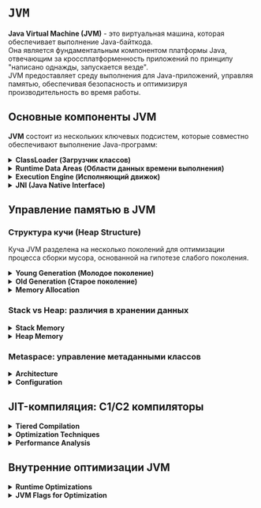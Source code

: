 # `JVM`

**Java Virtual Machine (JVM)** - это виртуальная машина, которая обеспечивает выполнение Java-байткода.
<br>
Она является фундаментальным компонентом платформы Java, отвечающим за кроссплатформенность приложений по принципу "написано однажды, запускается везде".
<br>
JVM предоставляет среду выполнения для Java-приложений, управляя памятью, обеспечивая безопасность и оптимизируя производительность во время работы.

## Основные компоненты JVM

**JVM** состоит из нескольких ключевых подсистем, которые совместно обеспечивают выполнение Java-программ:

<details closed> 
    <summary>
        <b>ClassLoader (Загрузчик классов)</b>
    </summary>

ClassLoader отвечает за загрузку, связывание и инициализацию классов.
<br>
Он состоит из трех основных компонентов:

- **Bootstrap ClassLoader:** Загружает основные Java-классы из rt.jar
- **Extension ClassLoader:** Загружает классы из директории расширений JRE
- **Application ClassLoader:** Загружает классы из classpath приложения

**ClassLoader** использует механизм делегирования - сначала запрашивает загрузку у родительского загрузчика, 
и только если родитель не может загрузить класс, пытается сделать это самостоятельно.

</details>

<details closed> 
    <summary>
        <b>Runtime Data Areas (Области данных времени выполнения)</b>
    </summary>

- **Runtime Data Areas** - это области памяти, которые JVM выделяет для выполнения программы:
- **Method Area:** Хранит метаданные классов, константы, код методов
- **Heap:** Основная область для хранения объектов и массивов
- **Stack:** Хранит фреймы методов, локальные переменные и частичные результаты
- **PC Registers:** Содержат адрес текущей выполняемой инструкции
- **Native Method Stacks:** Поддерживает выполнение нативных методов

Эти области организованы таким образом, чтобы обеспечить изоляцию данных и эффективное управление памятью.

</details>

<details closed> 
    <summary>
        <b>Execution Engine (Исполняющий движок)</b>
    </summary>

- **Execution Engine** выполняет байт-код, содержащийся в загруженных классах. Он состоит из:
- **Interpreter:** Интерпретирует байт-код построчно
- **JIT-Compiler (Just-In-Time):** Компилирует "горячий" код в нативный для повышения производительности
- **Garbage Collector:** Автоматически управляет памятью, освобождая неиспользуемые объекты

JIT-компилятор использует сложные алгоритмы анализа для определения наиболее часто выполняемых участков кода (hot spots) и оптимизирует их выполнение.

</details>

<details closed> 
    <summary>
        <b>JNI (Java Native Interface)</b>
    </summary>

**JNI (Java Native Interface)** предоставляет механизм для взаимодействия с нативным кодом, написанным на других языках программирования (C, C++, ассемблер),
что позволяет:

- Вызывать нативные методы из Java-кода
- Использовать существующие библиотеки, написанные на других языках
- Реализовывать критичные к производительности операции на низкоуровневом коде

JNI обеспечивает мост между платформенно-независимым Java-кодом и платформенно-зависимыми нативными реализациями.
</details>

## Управление памятью в JVM

### Структура кучи (Heap Structure)

Куча JVM разделена на несколько поколений для оптимизации процесса сборки мусора, основанной на гипотезе слабого поколения.

<details closed> 
    <summary>
        <b>Young Generation (Молодое поколение)</b>
    </summary>

Область для хранения недавно созданных объектов. Разделена на три части:

- **Eden Space:** Здесь создаются все новые объекты
- **Survivor Space 0 (From Space):** Активная область для выживших объектов
- **Survivor Space 1 (To Space):** Резервная область для копирования

При заполнении Eden запускается **Minor GC**. 
<br>
Выжившие объекты перемещаются между **Survivor spaces**, увеличивая свой возраст.
<br>
Когда возраст достигает порога (по умолчанию **15**), объекты промоутируются в **Old Generation**.

</details>

<details closed> 
    <summary>
        <b>Old Generation (Старое поколение)</b>
    </summary>

Хранит долгоживущие объекты, которые пережили несколько циклов сборки в Young Generation.
<br>
Сборка мусора здесь выполняется реже, но требует больше времени.
<br>
Используются различные алгоритмы:

- **Mark-Sweep-Compact:** Пометить-очистить-уплотнить
- **Concurrent Mark-Sweep:** Конкурентная маркировка и очистка
- **G1 Mixed Collections:** Смешанные сборки в G1

Размер Old Generation обычно составляет 2/3 от всей кучи.

</details>

<details closed> 
    <summary>
        <b>Memory Allocation</b>
    </summary>

Процесс выделения памяти оптимизирован для скорости:

- **Bump-the-pointer:** Быстрое выделение в Eden
- **TLABs (Thread-Local Allocation Buffers):** Каждый поток получает свой буфер для избежания блокировок
- **Large Object Allocation:** Большие объекты могут размещаться сразу в Old Generation

При нехватке памяти в куче бросается OutOfMemoryError.
</details>

### Stack vs Heap: различия в хранении данных

<details closed> 
    <summary>
        <b>Stack Memory</b>
    </summary>

Стек потока хранит:

- Примитивные типы переменных методов
- Ссылки на объекты в куче
- Фреймы методов (стек вызовов)

Характеристики:

- Автоматическое управление **(LIFO)**
- Быстрый доступ
- Ограниченный размер
- Потокобезопасность (у каждого потока свой стек)
- Переполнение вызывает **StackOverflowError**

Размер стека контролируется параметром `-Xss`.

</details>

<details closed> 
    <summary>
        <b>Heap Memory</b>
    </summary>

Куча хранит:

- Все объекты (экземпляры классов)
- Массивы
- Статические переменные

Характеристики:

- Динамическое выделение памяти
- Медленнее стека
- Общее пространство для всех потоков
- Управляется **Garbage Collector**
- Переполнение вызывает **OutOfMemoryError**

Размер кучи контролируется параметрами `-Xms` и `-Xmx`.
</details>

### Metaspace: управление метаданными классов

<details closed> 
    <summary>
        <b>Architecture</b>
    </summary>

Metaspace заменил **PermGen** начиная с **Java 8**.

Хранит:

- Метаданные классов (Class metadata)
- Байт-код методов
- Константы пула строк
- Аннотации
- Оптимизированный код JIT

Ключевые особенности:

- Автоматическое управление размером
- Использует native memory ОС
- Сборка мусора при выгрузке ClassLoader'ов
- Отсутствие фиксированного лимита (можно ограничить)

</details>

<details closed> 
    <summary>
        <b>Configuration</b>
    </summary>

Основные параметры:

`-XX:MetaspaceSize`: Начальный размер Metaspace<br>
`-XX:MaxMetaspaceSize`: Максимальный размер<br>
`-XX:MinMetaspaceFreeRatio`: Минимальный процент свободного пространства<br>
`-XX:MaxMetaspaceFreeRatio`: Максимальный процент свободного пространства<br>

Мониторинг:

JMX beans (MemoryPoolMXBean) - программный интерфейс для мониторинга через JMX
<br>
`jstat -gcmetacapacity` - утилита JDK для мониторинга статистики Metaspace
<br>
`-XX:NativeMemoryTracking` - флаг JVM для отслеживания нативной памяти

</details>

## JIT-компиляция: C1/C2 компиляторы

<details closed> 
    <summary>
        <b>Tiered Compilation</b>
    </summary>

JVM использует многоуровневую компиляцию для баланса между скоростью запуска и производительностью:

Уровень 0 - Интерпретатор:

- Быстрый старт выполнения
- Низкая производительность
- Сбор профильной информации

Уровень 1 - C1 (Client Compiler):

- Быстрая компиляция
- Базовые оптимизации
- Подходит для короткоживущих приложений

Уровень 2 - C1 с полной инстрyментацией:

- Сбор детальной профильной информации
- Подготовка для C2 компиляции

Уровень 3 - C1 с ограниченной инстрyментацией:

- Улучшенная версия C1
- Баланс скорости и качества

Уровень 4 - C2 (Server Compiler):

- Агрессивные оптимизации
- Длительное время компиляции
- Максимальная производительность

</details>

<details closed> 
    <summary>
        <b>Optimization Techniques</b>
    </summary>

C1 Compiler оптимизации:

- Inlining маленьких методов
- Локальные оптимизации циклов
- Удаление мертвого кода
- Базовая оптимизация исключений

C2 Compiler оптимизации:

- Агрессивное inlining
- Развертывание циклов
- Эскалация проверок
- Специализация по типам
- Элиминация границ массивов
- Оптимизация escape analysis
</details>

<details closed> 
    <summary>
        <b>Performance Analysis</b>
    </summary>

Метрики для анализа:

- CPU Usage: Загрузка процессора
- Memory Usage: Потребление памяти, GC activity
- Throughput: Количество операций в единицу времени
- Latency: Время отклика приложения
- Garbage Collection: Время пауз, частота сборок

Типичные проблемы:

- Memory leaks
- Excessive GC
- Lock contention
- Inefficient algorithms
- Poor cache utilization
</details>

## Внутренние оптимизации JVM

<details closed> 
    <summary>
        <b>Runtime Optimizations</b>
    </summary>

Method Inlining

- Замена вызова метода его телом
- Устранение накладных расходов
- Основа для других оптимизаций

Escape Analysis

- Анализ области видимости объектов
- Stack allocation вместо heap
- Устранение синхронизации

Loop Optimizations

- Развертывание циклов
- Векторизация (использование SIMD)
- Параллелизация

Type-based Optimizations

- Специализация по типам
- Devirtualization вызовов
- Устранение проверок типов

</details>

<details closed> 
    <summary>
        <b>JVM Flags for Optimization</b>
    </summary>

Основные параметры:

`-XX:+AggressiveOpts`: Включение экспериментальных оптимизаций<br>
`-XX:+DoEscapeAnalysis`: Анализ побега объектов<br>
`-XX:+EliminateLocks`: Устранение блокировок<br>
`-XX:+UseStringDeduplication`: Дедупликация строк<br>
`-XX:+UseCompressedOops`: Сжатые указатели (64-bit)<br>
`-XX:AutoBoxCacheMax`: Кеширование автоупакованных значений

Настройка компиляции:

`-XX:CompileThreshold`: Порог компиляции методов<br>
`-XX:TieredStopAtLevel`: Ограничение уровня компиляции<br>
`-XX:ReservedCodeCacheSize`: Размер кеша скомпилированного кода

</details>
